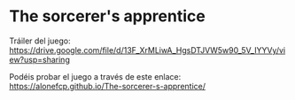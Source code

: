 # The sorcerer's apprentice
Tráiler del juego: https://drive.google.com/file/d/13F_XrMLiwA_HgsDTJVW5w90_5V_IYYVy/view?usp=sharing

Podéis probar el juego a través de este enlace: https://alonefcp.github.io/The-sorcerer-s-apprentice/

